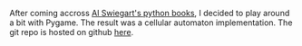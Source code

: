 
After coming accross [Al Swiegart's python books](https://inventwithpython.com/), I decided to play around a bit with Pygame. The result was a cellular automaton implementation. The git repo is hosted on github [here](https://github.com/IosiaLectus/CellularAutomata).
